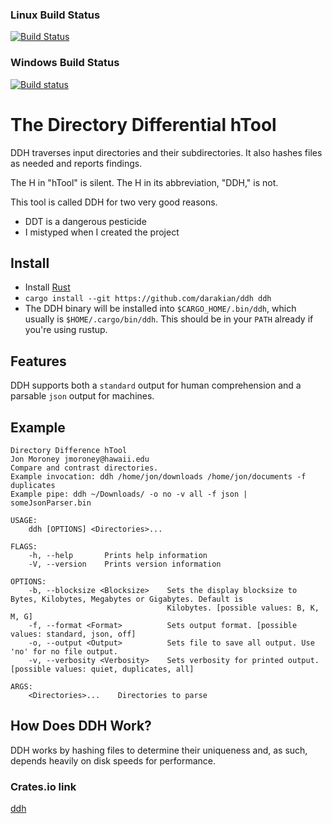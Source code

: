 ### Linux Build Status
[![Build Status](https://travis-ci.org/darakian/ddh.svg?branch=master)](https://travis-ci.org/darakian/ddh)
### Windows Build Status
[![Build status](https://ci.appveyor.com/api/projects/status/wv7tcfn0a7grjnv6?svg=true)](https://ci.appveyor.com/project/darakian/ddh)

# The **D**irectory **D**ifferential **h**Tool
DDH traverses input directories and their subdirectories. It also hashes files as needed and reports findings.

The H in "hTool" is silent. The H in its abbreviation, "DDH," is not.

This tool is called DDH for two very good reasons.
* DDT is a dangerous pesticide
* I mistyped when I created the project

## Install
* Install [Rust](https://www.rust-lang.org/en-US/install.html)
* `cargo install --git https://github.com/darakian/ddh ddh`
* The DDH binary will be installed into `$CARGO_HOME/.bin/ddh`, which usually is `$HOME/.cargo/bin/ddh`. This should be in your `PATH` already if you're using rustup.

## Features
DDH supports both a `standard` output for human comprehension and a parsable `json` output for machines.

## Example
```
Directory Difference hTool
Jon Moroney jmoroney@hawaii.edu
Compare and contrast directories.
Example invocation: ddh /home/jon/downloads /home/jon/documents -f duplicates
Example pipe: ddh ~/Downloads/ -o no -v all -f json | someJsonParser.bin

USAGE:
    ddh [OPTIONS] <Directories>...

FLAGS:
    -h, --help       Prints help information
    -V, --version    Prints version information

OPTIONS:
    -b, --blocksize <Blocksize>    Sets the display blocksize to Bytes, Kilobytes, Megabytes or Gigabytes. Default is
                                   Kilobytes. [possible values: B, K, M, G]
    -f, --format <Format>          Sets output format. [possible values: standard, json, off]
    -o, --output <Output>          Sets file to save all output. Use 'no' for no file output.
    -v, --verbosity <Verbosity>    Sets verbosity for printed output. [possible values: quiet, duplicates, all]

ARGS:
    <Directories>...    Directories to parse
```
## How Does DDH Work?
DDH works by hashing files to determine their uniqueness and, as such, depends heavily on disk speeds for performance.

### Crates.io link
[ddh](https://crates.io/crates/ddh)
